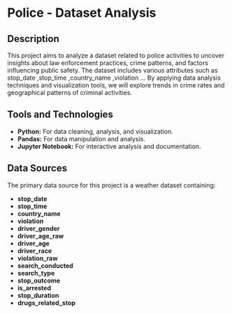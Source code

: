 <h1>Police - Dataset Analysis</h1>


<h2>Description</h2>
This project aims to analyze a dataset related to police activities to uncover insights about law enforcement practices, crime patterns, and factors influencing public safety. The dataset includes various attributes such as stop_date ,stop_time ,country_name ,violation  ... By applying data analysis techniques and visualization tools, we will explore trends in crime rates and geographical patterns of criminal activities.
<br />


<h2>Tools and Technologies</h2>
<ul>
    <li><b>Python:</b> For data cleaning, analysis, and visualization.</li>
    <li><b>Pandas:</b> For data manipulation and analysis.</li>
    <li><b>Jupyter Notebook:</b> For interactive analysis and documentation.</li>
</ul>

<h2>Data Sources</h2>
<p>The primary data source for this project is a weather dataset containing:</p>
<ul>
    <li><b>stop_date</b></li>
    <li><b>stop_time</b></li>
    <li><b>country_name</b></li>
    <li><b>violation</b></li>
    <li><b>driver_gender</b></li>
    <li><b>driver_age_raw</b></li>
    <li><b>driver_age</b></li>    
    <li><b>driver_race</b></li>
    <li><b>violation_raw</b></li>
    <li><b>search_conducted</b></li>
    <li><b>search_type</b></li>
    <li><b>stop_outcome</b></li>
    <li><b>is_arrested</b></li>
    <li><b>stop_duration</b></li>
    <li><b>drugs_related_stop</b></li>


</ul>
														
